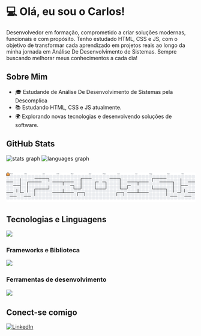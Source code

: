 # 💻 Olá, eu sou o Carlos!

Desenvolvedor em formação, comprometido a criar soluções modernas, funcionais e com propósito.
Tenho estudado HTML, CSS e JS, com o objetivo de transformar cada aprendizado em projetos reais ao longo da minha jornada em Análise De Desenvolvimento de Sistemas. Sempre buscando melhorar meus conhecimentos a cada dia! 

## Sobre Mim

- 🎓 Estudande de Análise De Desenvolvimento de Sistemas pela Descomplica
- 📚 Estudando HTML, CSS e JS atualmente.
- 🌍 Explorando novas tecnologias e desenvolvendo soluções de software.

## GitHub Stats

<div align="left">
  <img src="https://github-readme-stats.vercel.app/api?username=Carlosedukj&hide_title=false&hide_rank=false&show_icons=true&include_all_commits=true&count_private=true&disable_animations=false&theme=dark&locale=en&hide_border=false" height="160em" alt="stats graph"  />       <img src="https://github-readme-stats.vercel.app/api/top-langs?username=Carlosedukj&locale=en&hide_title=false&layout=compact&card_width=320&langs_count=5&theme=dark&hide_border=false" height="160em" alt="languages graph"  />
</div>

##

<picture>
  <source media="(prefers-color-scheme: light)" srcset="https://raw.githubusercontent.com/Carlosedukj/Carlosedukj/output/pacman-contribution-graph-dark.svg">
  <source media="(prefers-color-scheme: dark)" srcset="https://raw.githubusercontent.com/Carlosedukj/Carlosedukj/output/pacman-contribution-graph.svg">
  <img alt="pacman contribution graph" src="https://raw.githubusercontent.com/Carlosedukj/Carlosedukj/output/pacman-contribution-graph.svg">
</picture>

##

## Tecnologias e Linguagens 

<p align="left">
  <a href="https://skillicons.dev">
    <img src="https://skillicons.dev/icons?i=html,css,js,mysql" />
  </a>
</p>


### Frameworks e Biblioteca

<p align="left">
  <a href="https://skillicons.dev">
    <img src="https://skillicons.dev/icons?i=mysql" />
  </a>
</p>

### Ferramentas de desenvolvimento

<p align="left">
  <a href="https://skillicons.dev">
    <img src="https://skillicons.dev/icons?i=vscode,git,github," />
  </a>
</p>

## Conect-se comigo

[![LinkedIn](https://img.shields.io/badge/LinkedIn-0077B5?style=for-the-badge&logo=linkedin&logoColor=white)](https://www.linkedin.com/in/carlosedusobrinho/)



